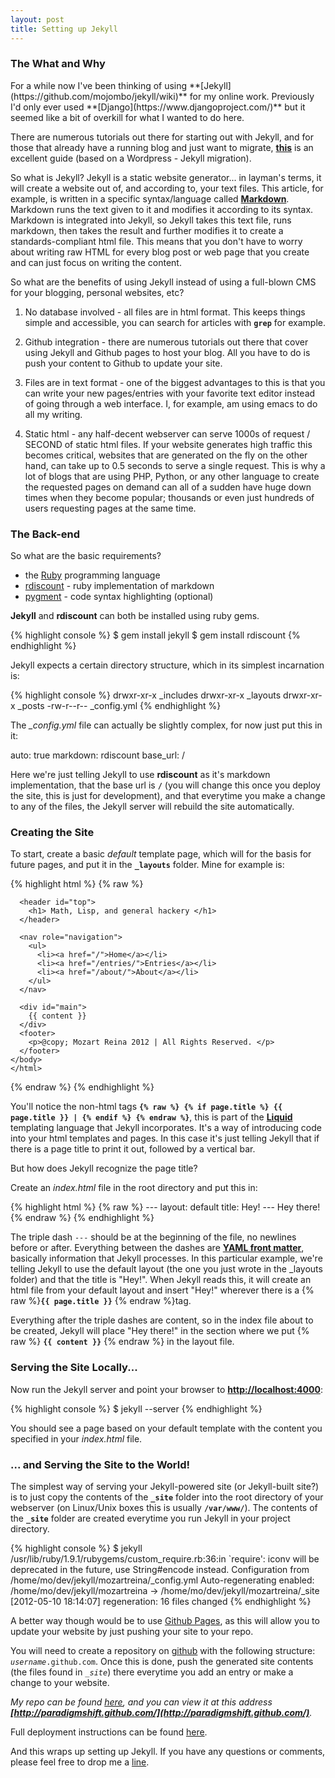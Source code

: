 ```yaml
---
layout: post
title: Setting up Jekyll
---
```

<h3>The What and Why</h3>
For a while now I've been thinking of using **[Jekyll](https://github.com/mojombo/jekyll/wiki)** for my online work. Previously I'd only ever used **[Django](https://www.djangoproject.com/)** but it seemed like a bit of overkill for what I wanted to do here.

There are numerous tutorials out there for starting out with Jekyll, and for those that already have a running blog and just want to migrate, **[this](http://paulstamatiou.com/how-to-wordpress-to-jekyll)** is an  excellent guide (based on a Wordpress - Jekyll migration).

So what is Jekyll? Jekyll is a static website generator... in layman's terms, it will create a website out of, and according to, your text files. This article, for example, is written in a specific syntax/language called **[Markdown](http://daringfireball.net/projects/markdown/)**. Markdown runs the text given to it and modifies it according to its syntax. Markdown is integrated into Jekyll, so Jekyll takes this text file, runs markdown, then takes the result and further modifies it to create a standards-compliant html file. This means that you don't have to worry about writing raw HTML for every blog post or web page that you create and can just focus on writing the content.

So what are the benefits of using Jekyll instead of using a full-blown CMS for your blogging, personal websites, etc?

1. No database involved - all files are in html format. This keeps things simple and accessible, you can search for articles with **`grep`** for example.

2. Github integration - there are numerous tutorials out there that cover using Jekyll and Github pages to host your blog. All you have to do is push your content to Github to update your site.

3. Files are in text format - one of the biggest advantages to this is that you can write your new pages/entries with your favorite text editor instead of going through a web interface. I, for example, am using emacs to do all my writing.

4. Static html - any half-decent webserver can serve 1000s of request / SECOND of static html files. If your website generates high traffic this becomes critical, websites that are generated on the fly on the other hand, can take up to 0.5 seconds to serve a single request. This is why a lot of blogs that are using PHP, Python, or any other language to create the requested pages on demand can all of a sudden have huge down times when they become popular; thousands or even just hundreds  of users requesting pages at the same time.

<h3>The Back-end</h3>

So what are the basic requirements?

- the [Ruby](http://www.ruby-lang.org/en/) programming language
- [rdiscount](https://github.com/rtomayko/rdiscount) - ruby implementation of markdown
- [pygment](http://pygments.org/) - code syntax highlighting (optional)

**Jekyll** and **rdiscount** can both be installed using ruby gems.

<section class="shell">
{% highlight console %}
$ gem install jekyll
$ gem install rdiscount
{% endhighlight %}
</section>

Jekyll expects a certain directory structure, which in its simplest incarnation is:

<section class="shell">
{% highlight console %}
drwxr-xr-x   _includes
drwxr-xr-x   _layouts
drwxr-xr-x   _posts 
-rw-r--r--   _config.yml
{% endhighlight %}
</section>

The *_config.yml* file can actually be slightly complex, for now just put this in it:

<section class="code">
    auto: true
    markdown: rdiscount
    base_url: /
</section>

Here we're just telling Jekyll to use **rdiscount** as it's markdown implementation, that the base url is **`/`** (you will change this once you deploy the site, this is just for development), and that everytime you make a change to any of the files, the Jekyll server will rebuild the site automatically.

<h3>Creating the Site</h3>

To start, create a basic *default* template page, which will for the basis for future pages, and put it in the **`_layouts`** folder. Mine for example is:

<section class="code">
{% highlight html %}
{% raw %}
    <!DOCTYPE html>
    <html>
    <head>
      <meta charset=utf-8 />
      <title> {% if page.title %} {{ page.title }} | {% endif %} Mozart Reina </title>
      <link rel="stylesheet" href="/css/styles.css" type="text/css" />
      <link rel="stylesheet" href="/css/syntax.css" type="text/css" />
    </head>
    <body>
    
      <header id="top">
        <h1> Math, Lisp, and general hackery </h1>
      </header>

      <nav role="navigation">
        <ul>
          <li><a href="/">Home</a></li>
          <li><a href="/entries/">Entries</a></li>
          <li><a href="/about/">About</a></li>
        </ul>
      </nav>
    
      <div id="main">
        {{ content }}
      </div>
      <footer>
        <p>@copy; Mozart Reina 2012 | All Rights Reserved. </p>
      </footer>
    </body>
    </html>
{% endraw %}
{% endhighlight %}
</section>

You'll notice the non-html tags **`{% raw %} {% if page.title %} {{ page.title }} | {% endif %} {% endraw %}`**, this is part of the **[Liquid](http://liquidmarkup.org/)** templating language that Jekyll incorporates. It's a way of introducing code into your html templates and pages. In this case it's just telling Jekyll that if there is a page title to print it out, followed by a vertical bar.

But how does Jekyll recognize the page title?

Create an *index.html* file in the root directory and put this in:

<section class="code">
{% highlight html %}
{% raw %}
---
layout: default
title: Hey!
---
Hey there!
{% endraw %}
{% endhighlight %}
</section>

The triple dash `---` should be at the beginning of the file, no newlines before or after. Everything between the dashes are **[YAML front matter](https://github.com/mojombo/jekyll/wiki/YAML-Front-Matter)**, basically information that Jekyll processes. In this particular example, we're telling Jekyll to use the default layout (the one you just wrote in the _layouts folder) and that the title is "Hey!". When Jekyll reads this, it will create an html file from your default layout and insert "Hey!" wherever there is a {% raw %}**`{{ page.title }}`** {% endraw %}tag.

Everything after the triple dashes are content, so in the index file about to be created, Jekyll will place "Hey there!" in the section where we put {% raw %} **`{{ content }}`** {% endraw %} in the layout file.

<h3>Serving the Site Locally...</h3>

Now run the Jekyll server and point your browser to **[http://localhost:4000](http://localhost:4000)**:

<section class="shell">
{% highlight console %}
$ jekyll --server
{% endhighlight %}
</section>

You should see a page based on your default template with the content you specified in your *index.html* file.

<h3> ... and Serving the Site to the World!</h3>

The simplest way of serving your Jekyll-powered site (or Jekyll-built site?) is to just copy the contents of the **`_site`** folder into the root directory of your webserver (on Linux/Unix boxes this is usually **`/var/www/`**). The contents of the **`_site`** folder are created everytime you run Jekyll in your project directory.

<section class="shell">
{% highlight console %}
$ jekyll
/usr/lib/ruby/1.9.1/rubygems/custom_require.rb:36:in `require': iconv will be deprecated in the future, use String#encode instead.
Configuration from /home/mo/dev/jekyll/mozartreina/_config.yml
Auto-regenerating enabled: /home/mo/dev/jekyll/mozartreina -> /home/mo/dev/jekyll/mozartreina/_site
[2012-05-10 18:14:07] regeneration: 16 files changed
{% endhighlight %}
</section>

A better way though would be to use [Github Pages](http://pages.github.com/), as this will allow you to update your website by just pushing your site to your repo.

You will need to create a repository on [github](http://github.com) with the following structure: *`username`*`.github.com`. Once this is done, push the generated site contents (the files found in *`_site`*) there everytime you add an entry or make a change to your website.

*My repo can be found [here](https://github.com/paradigmshift/paradigmshift.github.com), and you can view it at this address **[http://paradigmshift.github.com/](http://paradigmshift.github.com/)**.*

Full deployment instructions can be found [here](https://github.com/mojombo/jekyll/wiki/Deployment).

And this wraps up setting up Jekyll. If you have any questions or comments, please feel free to drop me a [line](/about/).